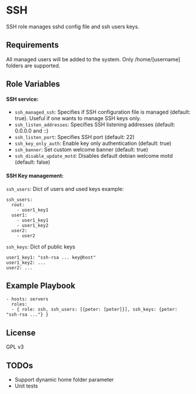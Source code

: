 SSH
===

SSH role manages sshd config file and ssh users keys.

Requirements
------------

All managed users will be added to the system. Only /home/[username] folders are supported.

Role Variables
--------------

#### SSH service:

* `ssh_managed_ssh`: Specifies if SSH configuration file is managed (default: true). Useful if one wants to manage SSH keys only.
* `ssh_listen_addresses`: Specifies SSH listening addresses (default: 0.0.0.0 and ::)
* `ssh_listen_port`: Specifies SSH port (default: 22)
* `ssh_key_only_auth`: Enable key only authentication (default: true)
* `ssh_banner`: Set custom welcome banner (default: true)
* `ssh_disable_update_motd`: Disables default debian welcome motd (default: false)


#### SSH Key management:
`ssh_users`: Dict of users and used keys example:
```
ssh_users:
  root:
    - user1_key1
  user1:
    - user1_key1
    - user1_key2
  user2:
    - user2
```
`ssh_keys`: Dict of public keys
```
user1_key1: "ssh-rsa ... key@host"
user1_key2: ...
user2: ...
```

Example Playbook
----------------
```
- hosts: servers
  roles:
  - { role: ssh, ssh_users: [{peter: [peter]}], ssh_keys: {peter: "ssh-rsa ..."} }
```

License
-------

GPL v3

TODOs
-----

- Support dynamic home folder parameter
- Unit tests
